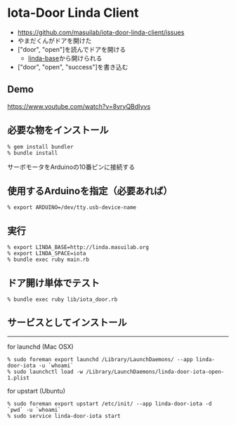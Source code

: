 Iota-Door Linda Client
======================

- https://github.com/masuilab/iota-door-linda-client/issues
- やまだくんがドアを開けた
- ["door", "open"]を読んでドアを開ける
  - [linda-base](http://linda.masuilab.org/iota/door/open)から開けられる
- ["door", "open", "success"]を書き込む


## Demo

https://www.youtube.com/watch?v=8yryQBdIyvs


## 必要な物をインストール

    % gem install bundler
    % bundle install


サーボモータをArduinoの10番ピンに接続する


## 使用するArduinoを指定（必要あれば）

    % export ARDUINO=/dev/tty.usb-device-name


## 実行

    % export LINDA_BASE=http://linda.masuilab.org
    % export LINDA_SPACE=iota
    % bundle exec ruby main.rb


## ドア開け単体でテスト

    % bundle exec ruby lib/iota_door.rb


## サービスとしてインストール
-----------------------------

for launchd (Mac OSX)

    % sudo foreman export launchd /Library/LaunchDaemons/ --app linda-door-iota -u `whoami`
    % sudo launchctl load -w /Library/LaunchDaemons/linda-door-iota-open-1.plist

for upstart (Ubuntu)

    % sudo foreman export upstart /etc/init/ --app linda-door-iota -d `pwd` -u `whoami`
    % sudo service linda-door-iota start
